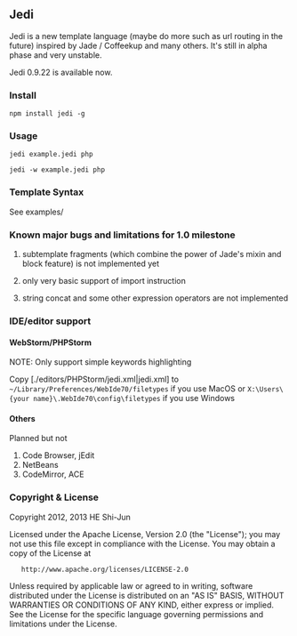 ## Jedi ##

Jedi is a new template language (maybe do more such as url routing in the future)
inspired by Jade / Coffeekup and many others. It's still in alpha phase and very
unstable.

Jedi 0.9.22 is available now.

### Install ###

```npm install jedi -g```

### Usage ###

```jedi example.jedi php```

```jedi -w example.jedi php```

### Template Syntax ###

See examples/

### Known major bugs and limitations for 1.0 milestone

1. subtemplate fragments (which combine the power of Jade's mixin and block feature) is not implemented yet

2. only very basic support of import instruction

2. string concat and some other expression operators are not implemented


### IDE/editor support ###

#### WebStorm/PHPStorm ####

NOTE: Only support simple keywords highlighting

Copy [./editors/PHPStorm/jedi.xml|jedi.xml] to 
```~/Library/Preferences/WebIde70/filetypes``` if you use MacOS
or ```X:\Users\{your name}\.WebIde70\config\filetypes``` if you use Windows

#### Others ####

Planned but not
1. Code Browser, jEdit
2. NetBeans
3. CodeMirror, ACE

### Copyright & License ###

   Copyright 2012, 2013 HE Shi-Jun

   Licensed under the Apache License, Version 2.0 (the "License");
   you may not use this file except in compliance with the License.
   You may obtain a copy of the License at

       http://www.apache.org/licenses/LICENSE-2.0

   Unless required by applicable law or agreed to in writing, software
   distributed under the License is distributed on an "AS IS" BASIS,
   WITHOUT WARRANTIES OR CONDITIONS OF ANY KIND, either express or implied.
   See the License for the specific language governing permissions and
   limitations under the License.
